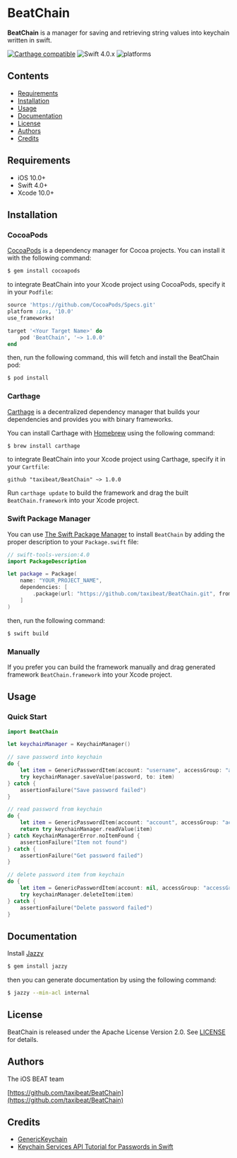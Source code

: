 # BeatChain

**BeatChain** is a manager for saving and retrieving string values into keychain written in swift.

[![Carthage compatible](https://img.shields.io/badge/Carthage-compatible-4BC51D.svg?style=flat)](#carthage) ![Swift 4.0.x](https://img.shields.io/badge/Swift-4.0.x-green.svg) ![platforms](https://img.shields.io/badge/platforms-iOS-lightgrey.svg)

## Contents

- [Requirements](#requirements)
- [Installation](#installation)
- [Usage](#usage)
- [Documentation](#documentation)
- [License](#license)
- [Authors](#authors)
- [Credits](#credits)

## Requirements

- iOS 10.0+
- Swift 4.0+
- Xcode 10.0+

## Installation

### CocoaPods

[CocoaPods](http://cocoapods.org) is a dependency manager for Cocoa projects. You can install it with the following command:

```bash
$ gem install cocoapods
```

to integrate BeatChain into your Xcode project using CocoaPods, specify it in your `Podfile`:

```ruby
source 'https://github.com/CocoaPods/Specs.git'
platform :ios, '10.0'
use_frameworks!

target '<Your Target Name>' do
    pod 'BeatChain', '~> 1.0.0'
end
```

then, run the following command, this will fetch and install the BeatChain pod:

```bash
$ pod install
```

### Carthage

[Carthage](https://github.com/Carthage/Carthage) is a decentralized dependency manager that builds your dependencies and provides you with binary frameworks.

You can install Carthage with [Homebrew](http://brew.sh/) using the following command:

```bash
$ brew install carthage
```

to integrate BeatChain into your Xcode project using Carthage, specify it in your `Cartfile`:

```ogdl
github "taxibeat/BeatChain" ~> 1.0.0
```

Run `carthage update` to build the framework and drag the built `BeatChain.framework` into your Xcode project.

### Swift Package Manager

You can use [The Swift Package Manager](https://swift.org/package-manager) to install `BeatChain` by adding the proper description to your `Package.swift` file:

```swift
// swift-tools-version:4.0
import PackageDescription

let package = Package(
    name: "YOUR_PROJECT_NAME",
    dependencies: [
        .package(url: "https://github.com/taxibeat/BeatChain.git", from: "1.0.0"),
    ]
)
```

then, run the following command:

```bash
$ swift build
```

### Manually

If you prefer you can build the framework manually and drag generated framework `BeatChain.framework` into your Xcode project.

## Usage

### Quick Start

```swift
import BeatChain
```

```swift
let keychainManager = KeychainManager()

// save password into keychain
do {
    let item = GenericPasswordItem(account: "username", accessGroup: "accessGroup")
    try keychainManager.saveValue(password, to: item)
} catch {
    assertionFailure("Save password failed")
}

// read password from keychain
do {
    let item = GenericPasswordItem(account: "account", accessGroup: "accessGroup")
    return try keychainManager.readValue(item)
} catch KeychainManagerError.noItemFound {
    assertionFailure("Item not found")
} catch {
    assertionFailure("Get password failed")
}

// delete password item from keychain
do {
    let item = GenericPasswordItem(account: nil, accessGroup: "accessGroup")
    try keychainManager.deleteItem(item)
} catch {
    assertionFailure("Delete password failed")
}
```

## Documentation

Install [Jazzy](https://github.com/realm/jazzy)

```bash
$ gem install jazzy
```

then you can generate documentation by using the following command:

```bash
$ jazzy --min-acl internal
```

## License

BeatChain is released under the Apache License Version 2.0. See [LICENSE](LICENSE) for details.

## Authors

The iOS BEAT team

[https://github.com/taxibeat/BeatChain](https://github.com/taxibeat/BeatChain)

## Credits

* [GenericKeychain](https://developer.apple.com/library/archive/samplecode/GenericKeychain/Introduction/Intro.html#//apple_ref/doc/uid/DTS40007797)
* [Keychain Services API Tutorial for Passwords in Swift](https://www.raywenderlich.com/9240-keychain-services-api-tutorial-for-passwords-in-swift)
